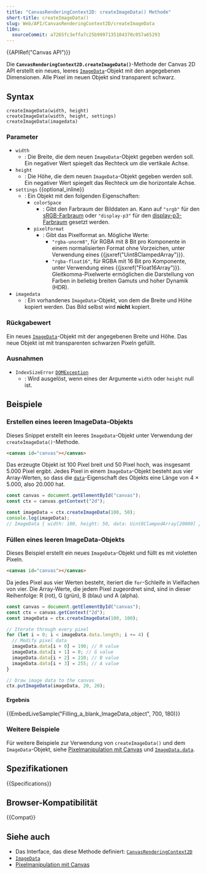```yaml
---
title: "CanvasRenderingContext2D: createImageData() Methode"
short-title: createImageData()
slug: Web/API/CanvasRenderingContext2D/createImageData
l10n:
  sourceCommit: a7265fc3effa7c25b9997135104370c057a65293
---
```


{{APIRef("Canvas API")}}

Die **`CanvasRenderingContext2D.createImageData()`**-Methode der Canvas 2D API erstellt ein neues, leeres [`ImageData`](/de/docs/Web/API/ImageData)-Objekt mit den angegebenen Dimensionen. Alle Pixel im neuen Objekt sind transparent schwarz.

## Syntax

```js-nolint
createImageData(width, height)
createImageData(width, height, settings)
createImageData(imagedata)
```

### Parameter

- `width`
  - : Die Breite, die dem neuen `ImageData`-Objekt gegeben werden soll. Ein negativer Wert spiegelt das Rechteck um die vertikale Achse.
- `height`
  - : Die Höhe, die dem neuen `ImageData`-Objekt gegeben werden soll. Ein negativer Wert spiegelt das Rechteck um die horizontale Achse.
- `settings` {{optional_inline}}
  - : Ein Objekt mit den folgenden Eigenschaften:
    - `colorSpace`
      - : Gibt den Farbraum der Bilddaten an. Kann auf `"srgb"` für den [sRGB-Farbraum](https://de.wikipedia.org/wiki/SRGB) oder `"display-p3"` für den [display-p3-Farbraum](https://de.wikipedia.org/wiki/DCI-P3) gesetzt werden.
    - `pixelFormat`
      - : Gibt das Pixelformat an. Mögliche Werte:
        - `"rgba-unorm8"`, für RGBA mit 8 Bit pro Komponente in einem normalisierten Format ohne Vorzeichen, unter Verwendung eines {{jsxref("Uint8ClampedArray")}}.
        - `"rgba-float16"`, für RGBA mit 16 Bit pro Komponente, unter Verwendung eines {{jsxref("Float16Array")}}. Gleitkomma-Pixelwerte ermöglichen die Darstellung von Farben in beliebig breiten Gamuts und hoher Dynamik (HDR).
- `imagedata`
  - : Ein vorhandenes `ImageData`-Objekt, von dem die Breite und Höhe kopiert werden. Das Bild selbst wird **nicht** kopiert.

### Rückgabewert

Ein neues [`ImageData`](/de/docs/Web/API/ImageData)-Objekt mit der angegebenen Breite und Höhe. Das neue Objekt ist mit transparenten schwarzen Pixeln gefüllt.

### Ausnahmen

- `IndexSizeError` [`DOMException`](/de/docs/Web/API/DOMException)
  - : Wird ausgelöst, wenn eines der Argumente `width` oder `height` null ist.

## Beispiele

### Erstellen eines leeren ImageData-Objekts

Dieses Snippet erstellt ein leeres `ImageData`-Objekt unter Verwendung der `createImageData()`-Methode.

```html
<canvas id="canvas"></canvas>
```

Das erzeugte Objekt ist 100 Pixel breit und 50 Pixel hoch, was insgesamt 5.000 Pixel ergibt. Jedes Pixel in einem `ImageData`-Objekt besteht aus vier Array-Werten, so dass die [`data`](/de/docs/Web/API/ImageData/data)-Eigenschaft des Objekts eine Länge von 4 × 5.000, also 20.000 hat.

```js
const canvas = document.getElementById("canvas");
const ctx = canvas.getContext("2d");

const imageData = ctx.createImageData(100, 50);
console.log(imageData);
// ImageData { width: 100, height: 50, data: Uint8ClampedArray[20000] }
```

### Füllen eines leeren ImageData-Objekts

Dieses Beispiel erstellt ein neues `ImageData`-Objekt und füllt es mit violetten Pixeln.

```html
<canvas id="canvas"></canvas>
```

Da jedes Pixel aus vier Werten besteht, iteriert die `for`-Schleife in Vielfachen von vier. Die Array-Werte, die jedem Pixel zugeordnet sind, sind in dieser Reihenfolge: R (rot), G (grün), B (blau) und A (alpha).

```js
const canvas = document.getElementById("canvas");
const ctx = canvas.getContext("2d");
const imageData = ctx.createImageData(100, 100);

// Iterate through every pixel
for (let i = 0; i < imageData.data.length; i += 4) {
  // Modify pixel data
  imageData.data[i + 0] = 190; // R value
  imageData.data[i + 1] = 0; // G value
  imageData.data[i + 2] = 210; // B value
  imageData.data[i + 3] = 255; // A value
}

// Draw image data to the canvas
ctx.putImageData(imageData, 20, 20);
```

#### Ergebnis

{{EmbedLiveSample("Filling_a_blank_ImageData_object", 700, 180)}}

### Weitere Beispiele

Für weitere Beispiele zur Verwendung von `createImageData()` und dem `ImageData`-Objekt, siehe [Pixelmanipulation mit Canvas](/de/docs/Web/API/Canvas_API/Tutorial/Pixel_manipulation_with_canvas) und [`ImageData.data`](/de/docs/Web/API/ImageData/data).

## Spezifikationen

{{Specifications}}

## Browser-Kompatibilität

{{Compat}}

## Siehe auch

- Das Interface, das diese Methode definiert: [`CanvasRenderingContext2D`](/de/docs/Web/API/CanvasRenderingContext2D)
- [`ImageData`](/de/docs/Web/API/ImageData)
- [Pixelmanipulation mit Canvas](/de/docs/Web/API/Canvas_API/Tutorial/Pixel_manipulation_with_canvas)
